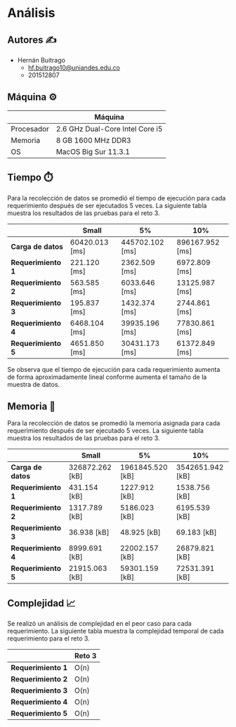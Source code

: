 # Análisis

## Autores :writing_hand:
* Hernán Buitrago
  * hf.buitrago10@uniandes.edu.co
  * 201512807

## Máquina :gear:

| | Máquina |
| --- | --- |
| Procesador | 2.6 GHz Dual-Core Intel Core i5 |
| Memoria | 8 GB 1600 MHz DDR3 |
| OS | MacOS Big Sur 11.3.1 |

## Tiempo :stopwatch:
Para la recolección de datos se promedió el tiempo de ejecución para cada requerimiento después de ser ejecutados 5 veces. La siguiente tabla muestra los resultados de las pruebas para el reto 3.

|  | Small | 5% | 10% |
| --- | --- | --- | --- |
| __Carga de datos__ | 60420.013 [ms] | 445702.102 [ms] | 896167.952 [ms] |
| __Requerimiento 1__ | 221.120 [ms] | 2362.509 [ms] | 6972.809 [ms] |
| __Requerimiento 2__ | 563.585 [ms] | 6033.646 [ms] | 13125.987 [ms] |
| __Requerimiento 3__ | 195.837 [ms] | 1432.374 [ms] | 2744.861 [ms] |
| __Requerimiento 4__ | 6468.104 [ms] | 39935.196 [ms] | 77830.861 [ms] |
| __Requerimiento 5__ | 4651.850 [ms] | 30431.173 [ms] | 61372.849 [ms] |

Se observa que el tiempo de ejecución para cada requerimiento aumenta de forma aproximadamente lineal conforme aumenta el tamaño de la muestra de datos.

## Memoria :file_folder:
Para la recolección de datos se promedió la memoria asignada para cada requerimiento después de ser ejecutado 5 veces. La siguiente tabla muestra los resultados de las pruebas para el reto 3.

|  | Small | 5% | 10% |
| --- | --- | --- | --- |
| __Carga de datos__ | 326872.262 [kB] | 1961845.520 [kB] | 3542651.942 [kB] |
| __Requerimiento 1__ | 431.154 [kB] | 1227.912 [kB] | 1538.756 [kB] |
| __Requerimiento 2__ | 1317.789 [kB] | 5186.023 [kB] | 6195.539 [kB] |
| __Requerimiento 3__ | 36.938 [kB] | 48.925 [kB] | 69.183 [kB] |
| __Requerimiento 4__ | 8999.691 [kB] | 22002.157 [kB] | 26879.821 [kB] |
| __Requerimiento 5__ | 21915.063 [kB] | 59301.159 [kB] | 72531.391 [kB] |

## Complejidad :chart_with_upwards_trend:
Se realizó un análisis de complejidad en el peor caso para cada requerimiento. La siguiente tabla muestra la complejidad temporal de cada requerimiento para el reto 3.

|  | Reto 3 |
| --- | --- |
| __Requerimiento 1__ | O(n) |
| __Requerimiento 2__ | O(n) |
| __Requerimiento 3__ | O(n) |
| __Requerimiento 4__ | O(n) |
| __Requerimiento 5__ | O(n) |
